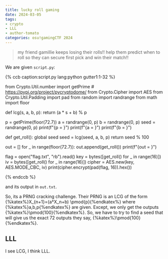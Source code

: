 ```yaml
---
title: lucky roll gaming
date: 2024-03-05
tags: 
- crypto
- LLL
- author-tomato
categories: osu!gamingCTF 2024
---
```


> my friend gamillie keeps losing their rolls!! help them predict when to roll so they can secure first pick and win their match!!

We are given `script.py`:

{% ccb 
caption:script.py
lang:python
gutter1:1-32
%}

from Crypto.Util.number import getPrime # https://pypi.org/project/pycryptodome/
from Crypto.Cipher import AES
from Crypto.Util.Padding import pad
from random import randrange
from math import floor

def lcg(s, a, b, p):
    return (a * s + b) % p

p = getPrime(floor(72.7))
a = randrange(0, p)
b = randrange(0, p)
seed = randrange(0, p)
print(f"{p = }")
print(f"{a = }")
print(f"{b = }")

def get_roll():
    global seed
    seed = lcg(seed, a, b, p)
    return seed % 100

out = []
for _ in range(floor(72.7)):
    out.append(get_roll())
print(f"{out = }")

flag = open("flag.txt", "rb").read()
key = bytes([get_roll() for _ in range(16)])
iv = bytes([get_roll() for _ in range(16)])
cipher = AES.new(key, AES.MODE_CBC, iv)
print(cipher.encrypt(pad(flag, 16)).hex())

{% endccb %}

and its output in `out.txt`.

So, its a PRNG cracking challenge. Their PRNG is an LCG of the form {%katex%}X_{n+1}=(a*X_n+b) \pmod{p}{%endkatex%} where {%katex%}a,b,p{%endkatex%} are given. Except, we only get the outputs {%katex%}\pmod{100}{%endkatex%}. So, we have to try to find a seed that will give us the exact 72 outputs they say, {%katex%}\pmod{100}{%endkatex%}.


## LLL

I see LCG, I think LLL.

